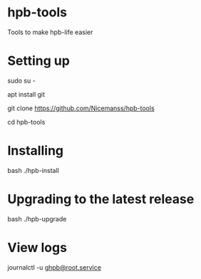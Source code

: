 # hpb-tools
Tools to make hpb-life easier

# Setting up

sudo su -

apt install git

git clone https://github.com/Nicemanss/hpb-tools

cd hpb-tools


# Installing

bash ./hpb-install


# Upgrading to the latest release

bash ./hpb-upgrade


# View logs
journalctl -u ghpb@root.service
